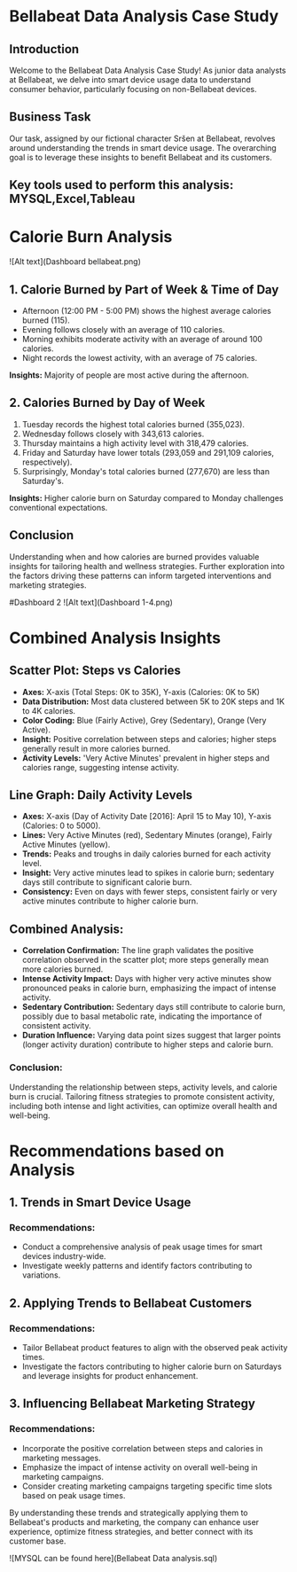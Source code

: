 # Bellabeat Data Analysis Case Study

## Introduction

Welcome to the Bellabeat Data Analysis Case Study! As junior data analysts at Bellabeat, we delve into smart device usage data to understand consumer behavior, particularly focusing on non-Bellabeat devices.

## Business Task

Our task, assigned by our fictional character Sršen at Bellabeat, revolves around understanding the trends in smart device usage. The overarching goal is to leverage these insights to benefit Bellabeat and its customers.

## Key tools used to perform this analysis: MYSQL,Excel,Tableau

# Calorie Burn Analysis
![Alt text](Dashboard bellabeat.png)

## 1. Calorie Burned by Part of Week & Time of Day

- Afternoon (12:00 PM - 5:00 PM) shows the highest average calories burned (115).
- Evening follows closely with an average of 110 calories.
- Morning exhibits moderate activity with an average of around 100 calories.
- Night records the lowest activity, with an average of 75 calories.

**Insights:** Majority of people are most active during the afternoon.

## 2. Calories Burned by Day of Week

1. Tuesday records the highest total calories burned (355,023).
2. Wednesday follows closely with 343,613 calories.
3. Thursday maintains a high activity level with 318,479 calories.
4. Friday and Saturday have lower totals (293,059 and 291,109 calories, respectively).
5. Surprisingly, Monday's total calories burned (277,670) are less than Saturday's.

**Insights:** Higher calorie burn on Saturday compared to Monday challenges conventional expectations.

## Conclusion
Understanding when and how calories are burned provides valuable insights for tailoring health and wellness strategies. Further exploration into the factors driving these patterns can inform targeted interventions and marketing strategies.

#Dashboard 2
![Alt text](Dashboard 1-4.png)

# Combined Analysis Insights

## Scatter Plot: Steps vs Calories

- **Axes:** X-axis (Total Steps: 0K to 35K), Y-axis (Calories: 0K to 5K)
- **Data Distribution:** Most data clustered between 5K to 20K steps and 1K to 4K calories.
- **Color Coding:** Blue (Fairly Active), Grey (Sedentary), Orange (Very Active).
- **Insight:** Positive correlation between steps and calories; higher steps generally result in more calories burned.
- **Activity Levels:** 'Very Active Minutes' prevalent in higher steps and calories range, suggesting intense activity.

## Line Graph: Daily Activity Levels

- **Axes:** X-axis (Day of Activity Date [2016]: April 15 to May 10), Y-axis (Calories: 0 to 5000).
- **Lines:** Very Active Minutes (red), Sedentary Minutes (orange), Fairly Active Minutes (yellow).
- **Trends:** Peaks and troughs in daily calories burned for each activity level.
- **Insight:** Very active minutes lead to spikes in calorie burn; sedentary days still contribute to significant calorie burn.
- **Consistency:** Even on days with fewer steps, consistent fairly or very active minutes contribute to higher calorie burn.

## Combined Analysis:

- **Correlation Confirmation:** The line graph validates the positive correlation observed in the scatter plot; more steps generally mean more calories burned.
- **Intense Activity Impact:** Days with higher very active minutes show pronounced peaks in calorie burn, emphasizing the impact of intense activity.
- **Sedentary Contribution:** Sedentary days still contribute to calorie burn, possibly due to basal metabolic rate, indicating the importance of consistent activity.
- **Duration Influence:** Varying data point sizes suggest that larger points (longer activity duration) contribute to higher steps and calorie burn.

### Conclusion:

Understanding the relationship between steps, activity levels, and calorie burn is crucial. Tailoring fitness strategies to promote consistent activity, including both intense and light activities, can optimize overall health and well-being.

# Recommendations based on Analysis

## 1. Trends in Smart Device Usage

### Recommendations:
- Conduct a comprehensive analysis of peak usage times for smart devices industry-wide.
- Investigate weekly patterns and identify factors contributing to variations.

## 2. Applying Trends to Bellabeat Customers

### Recommendations:
- Tailor Bellabeat product features to align with the observed peak activity times.
- Investigate the factors contributing to higher calorie burn on Saturdays and leverage insights for product enhancement.

## 3. Influencing Bellabeat Marketing Strategy

### Recommendations:
- Incorporate the positive correlation between steps and calories in marketing messages.
- Emphasize the impact of intense activity on overall well-being in marketing campaigns.
- Consider creating marketing campaigns targeting specific time slots based on peak usage times.

By understanding these trends and strategically applying them to Bellabeat's products and marketing, the company can enhance user experience, optimize fitness strategies, and better connect with its customer base.

![MYSQL can be found here](Bellabeat Data analysis.sql)

